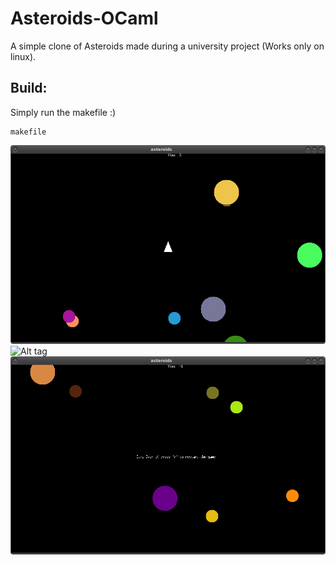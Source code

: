 # Asteroids-OCaml

A simple clone of Asteroids made during a university project (Works only on linux).

Build:
------
Simply run the makefile :)

    makefile

![Alt tag](https://github.com/said026/Asteroids-OCaml/blob/master/screens/game%20(1).png)
![Alt tag](https://github.com/said026/Asteroids-OCaml/blob/master/screens/game%20(2).png)
![Alt tag](https://github.com/said026/Asteroids-OCaml/blob/master/screens/game%20(3).png)
